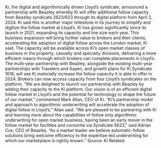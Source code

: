 Ki, the digital and algorithmically driven Lloyd’s syndicate, announced a partnership with Beazley whereby Ki will offer additional follow capacity from Beazley syndicate 2623/623 through its digital platform from April 2, 2024.
Ki said this is another major milestone in its journey to simplify and digitize the follow market at Lloyd’s. Ki has grown significantly since its launch in 2021, expanding its capacity and line size each year.
This business expansion will bring further value to brokers and their clients, accelerating the adoption of digital follow across the London market, Ki said.
The capacity will be available across Ki’s open market classes of business in the property, casualty and specialty divisions, delivering a more efficient means through which brokers can complete placements in Lloyd’s.
The multi-year partnership with Beazley, alongside the existing multi-year partnerships with Travelers and Aspen, and growth plans for Ki Syndicate 1618, will see Ki materially increase the follow capacity it is able to offer in 2024. Brokers can now access capacity from four Lloyd’s syndicates on the platform.
“We are delighted to launch our partnership with Beazley by adding their capacity to the Ki platform. Our vision is of an efficient digital follow market in Lloyd’s and the potential for technology to shape the future of our market,” commented Mark Allan, CEO of Ki.
“Ki’s partnership model and approach to algorithmic underwriting will accelerate the adoption of digital follow in Lloyd’s,” Allan said.
“We are pleased to be partnering with Ki and learning more about the capabilities of follow only algorithmic underwriting for open market business, having been an early mover in the follow market for facilities and consortia via Syndicate 5623,” said Adrian Cox, CEO of Beazley. “As a market leader we believe automatic-follow solutions bring welcome efficiency to the expertise-led underwriting for which our marketplace is rightly known.”
Source: Ki
Related: